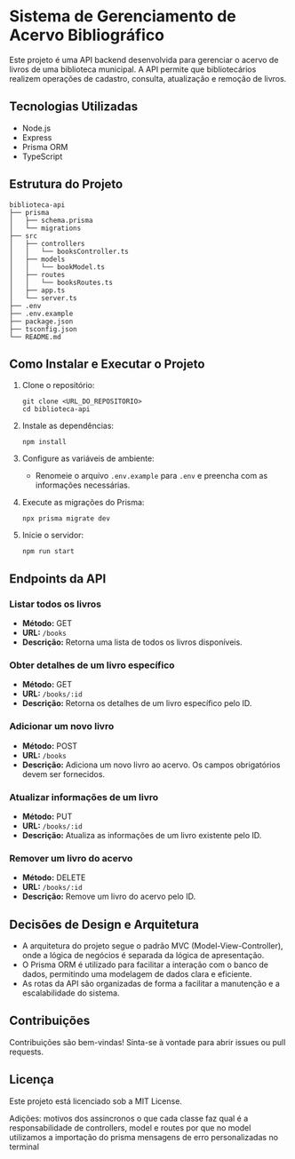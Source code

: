 # Sistema de Gerenciamento de Acervo Bibliográfico

Este projeto é uma API backend desenvolvida para gerenciar o acervo de livros de uma biblioteca municipal. A API permite que bibliotecários realizem operações de cadastro, consulta, atualização e remoção de livros.

## Tecnologias Utilizadas

- Node.js
- Express
- Prisma ORM
- TypeScript

## Estrutura do Projeto

```
biblioteca-api
├── prisma
│   ├── schema.prisma
│   └── migrations
├── src
│   ├── controllers
│   │   └── booksController.ts
│   ├── models
│   │   └── bookModel.ts
│   ├── routes
│   │   └── booksRoutes.ts
│   ├── app.ts
│   └── server.ts
├── .env
├── .env.example
├── package.json
├── tsconfig.json
└── README.md
```

## Como Instalar e Executar o Projeto

1. Clone o repositório:
   ```
   git clone <URL_DO_REPOSITORIO>
   cd biblioteca-api
   ```

2. Instale as dependências:
   ```
   npm install
   ```

3. Configure as variáveis de ambiente:
   - Renomeie o arquivo `.env.example` para `.env` e preencha com as informações necessárias.

4. Execute as migrações do Prisma:
   ```
   npx prisma migrate dev
   ```

5. Inicie o servidor:
   ```
   npm run start
   ```

## Endpoints da API

### Listar todos os livros
- **Método:** GET
- **URL:** `/books`
- **Descrição:** Retorna uma lista de todos os livros disponíveis.

### Obter detalhes de um livro específico
- **Método:** GET
- **URL:** `/books/:id`
- **Descrição:** Retorna os detalhes de um livro específico pelo ID.

### Adicionar um novo livro
- **Método:** POST
- **URL:** `/books`
- **Descrição:** Adiciona um novo livro ao acervo. Os campos obrigatórios devem ser fornecidos.

### Atualizar informações de um livro
- **Método:** PUT
- **URL:** `/books/:id`
- **Descrição:** Atualiza as informações de um livro existente pelo ID.

### Remover um livro do acervo
- **Método:** DELETE
- **URL:** `/books/:id`
- **Descrição:** Remove um livro do acervo pelo ID.

## Decisões de Design e Arquitetura

- A arquitetura do projeto segue o padrão MVC (Model-View-Controller), onde a lógica de negócios é separada da lógica de apresentação.
- O Prisma ORM é utilizado para facilitar a interação com o banco de dados, permitindo uma modelagem de dados clara e eficiente.
- As rotas da API são organizadas de forma a facilitar a manutenção e a escalabilidade do sistema.

## Contribuições

Contribuições são bem-vindas! Sinta-se à vontade para abrir issues ou pull requests.

## Licença

Este projeto está licenciado sob a MIT License.

Adições:
motivos dos assincronos
o que cada classe faz
qual é a responsabilidade de controllers, model e routes
por que no model utilizamos a importação do prisma
mensagens de erro personalizadas no terminal